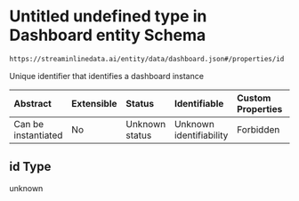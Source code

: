 # Untitled undefined type in Dashboard entity Schema

```txt
https://streaminlinedata.ai/entity/data/dashboard.json#/properties/id
```

Unique identifier that identifies a dashboard instance

| Abstract            | Extensible | Status         | Identifiable            | Custom Properties | Additional Properties | Access Restrictions | Defined In                                                           |
| :------------------ | :--------- | :------------- | :---------------------- | :---------------- | :-------------------- | :------------------ | :------------------------------------------------------------------- |
| Can be instantiated | No         | Unknown status | Unknown identifiability | Forbidden         | Allowed               | none                | [dashboard.json*](../out/data/dashboard.json "open original schema") |

## id Type

unknown
